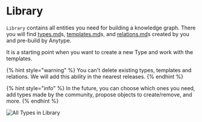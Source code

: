 # Library

`Library` contains all entities you need for building a knowledge graph. There you will find [types.md](types.md "mention")s, [templates.md](templates.md "mention")s, and [relations.md](relations.md "mention")s created by you and pre-build by Anytype.

It is a starting point when you want to create a new Type and work with the templates.

{% hint style="warning" %}
You can't delete existing types, templates and relations. We will add this ability in the nearest releases.
{% endhint %}

{% hint style="info" %}
In the future, you can choose which ones you need, add types made by the community, propose objects to create/remove, and more.
{% endhint %}

![All Types in Library](<../.gitbook/assets/CleanShot 2021-09-09 at 14.25.08 (1).gif>)

